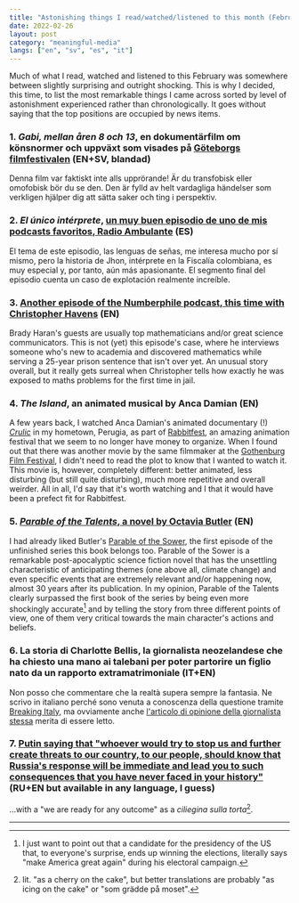 ```yaml
---
title: "Astonishing things I read/watched/listened to this month (February 2022)"
date: 2022-02-26
layout: post
category: "meaningful-media"
langs: ["en", "sv", "es", "it"]
---
```


Much of what I read, watched and listened to this February was somewhere between slightly surprising and outright shocking. This is why I decided, this time, to list the most remarkable things I came across sorted by level of astonishment experienced rather than chronologically. It goes without saying that the top positions are occupied by news items.

### 1. _Gabi, mellan åren 8 och 13_, en dokumentärfilm om könsnormer och uppväxt som visades på [Göteborgs filmfestivalen](https://program.goteborgfilmfestival.se/program/gabi-between-ages-8-and-13) (EN+SV, blandad)
Denna film var faktiskt inte alls upprörande! Är du transfobisk eller omofobisk bör du se den. Den är fylld av helt vardagliga händelser som verkligen hjälper dig att sätta saker och ting i perspektiv.

### 2. _El único intérprete_, [un muy buen episodio de uno de mis podcasts favoritos, Radio Ambulante](https://radioambulante.org/audio/unico-interprete) (ES)
El tema de este episodio, las lenguas de señas, me interesa mucho por sí mismo, pero la historia de Jhon, intérprete en la Fiscalía colombiana, es muy especial y, por tanto, aún más apasionante. El segmento final del episodio cuenta un caso de explotación realmente increíble.

### 3. [Another episode of the Numberphile podcast, this time with Christopher Havens](https://www.numberphile.com/podcast/christopher-havens) (EN)
Brady Haran's guests are usually top mathematicians and/or great science communicators. This is not (yet) this episode's case, where he interviews someone who's new to academia and discovered mathematics while serving a 25-year prison sentence that isn't over yet. An unusual story overall, but it really gets surreal when Christopher tells how exactly he was exposed to maths problems for the first time in jail.

### 4. _The Island_, an animated musical by Anca Damian (EN)
A few years back, I watched Anca Damian's animated documentary (!) [_Crulic_](https://en.wikipedia.org/wiki/Crulic:_The_Path_to_Beyond) in my hometown, Perugia, as part of [Rabbitfest](https://rabbitfest.wordpress.com/), an amazing animation festival that we seem to no longer have money to organize. When I found out that there was another movie by the same filmmaker at the [Gothenburg Film Festival](https://program.goteborgfilmfestival.se/program/the-island), I didn't need to read the plot to know that I wanted to watch it. This movie is, however, completely different: better animated, less disturbing (but still quite disturbing), much more repetitive and overall weirder. All in all, I'd say that it's worth watching and I that it would have been a prefect fit for Rabbitfest.

### 5. [_Parable of the Talents_, a novel by Octavia Butler](https://en.wikipedia.org/wiki/Parable_of_the_Talents_(novel)) (EN)
I had already liked Butler's [Parable of the Sower](https://en.wikipedia.org/wiki/Parable_of_the_Sower_(novel)), the first episode of the unfinished series this book belongs too. Parable of the Sower is a remarkable post-apocalyptic science fiction novel that has the unsettling characteristic of anticipating themes (one above all, climate change) and even specific events that are extremely relevant and/or happening now, almost 30 years after its publication. In my opinion, Parable of the Talents clearly surpassed the first book of the series by being even more shockingly accurate[^1] and by telling the story from three different points of view, one of them very critical towards the main character's actions and beliefs.

### 6. La storia di Charlotte Bellis, la giornalista neozelandese che ha chiesto una mano ai talebani per poter partorire un figlio nato da un rapporto extramatrimoniale (IT+EN)
Non posso che commentare che la realtà supera sempre la fantasia. Ne scrivo in italiano perché sono venuta a conoscenza della questione tramite [Breaking Italy](https://youtu.be/2qELUtEtbZQ?t=289), ma ovviamente anche [l'articolo di opinione della giornalista stessa](https://www.nzherald.co.nz/nz/covid-19-omicron-charlotte-bellis-an-open-letter-on-miq/U4WQGYTJHUP36AGVOBN3F6PJSE/) merita di essere letto.

### 7. [Putin saying that "whoever would try to stop us and further create threats to our country, to our people, should know that Russia's response will be immediate and lead you to such consequences that you have never faced in your history"](https://youtu.be/_5YeX8eCLgA?t=48) (RU+EN but available in any language, I guess)
...with a "we are ready for any outcome" as a _ciliegina sulla torta_[^2].

---

[^1]: I just want to point out that a candidate for the presidency of the US that, to everyone's surprise, ends up winning the elections, literally says "make America great again" during his electoral campaign.

[^2]: lit. "as a cherry on the cake", but better translations are probably "as icing on the cake" or "som grädde på moset".
